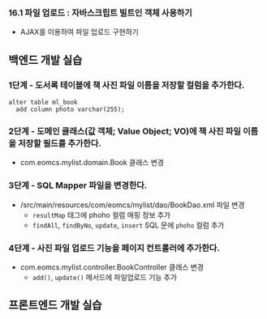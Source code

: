 ### 16.1 파일 업로드 : 자바스크립트 빌트인 객체 사용하기

- AJAX를 이용하여 파일 업로드 구현하기

## 백엔드 개발 실습

### 1단계 - 도서록 테이블에 책 사진 파일 이름을 저장할 컬럼을 추가한다.

```
alter table ml_book
  add column photo varchar(255);
```

### 2단계 - 도메인 클래스(값 객체; Value Object; VO)에 책 사진 파일 이름을 저장할 필드를 추가한다.

- com.eomcs.mylist.domain.Book 클래스 변경


### 3단계 - SQL Mapper 파일을 변경한다.

- /src/main/resources/com/eomcs/mylist/dao/BookDao.xml 파일 변경
  - `resultMap` 태그에 phoho 컬럼 매핑 정보 추가
  - `findAll`, `findByNo`, `update`, `insert` SQL 문에 `phoho` 컬럼 추가

### 4단계 - 사진 파일 업로드 기능을 페이지 컨트롤러에 추가한다.

- com.eomcs.mylist.controller.BookController 클래스 변경
  - `add()`, `update()` 메서드에 파일업로드 기능 추가

## 프론트엔드 개발 실습


#
